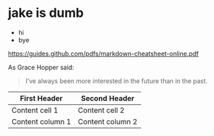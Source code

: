 # jake is dumb
- hi
- bye 






https://guides.github.com/pdfs/markdown-cheatsheet-online.pdf


As Grace Hopper said:
> I’ve always been more interested
> in the future than in the past.

First Header | Second Header
------------ | -------------
Content cell 1 | Content cell 2
Content column 1 | Content column 2
